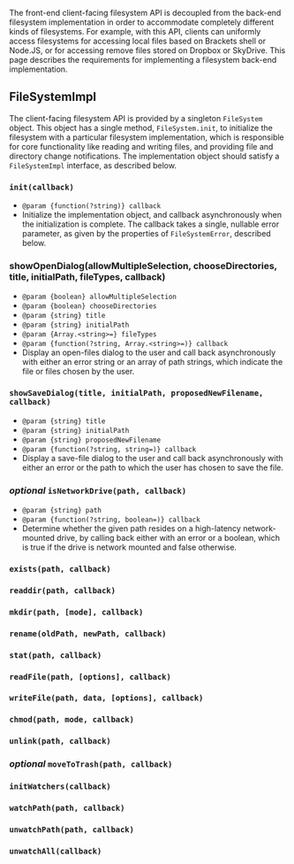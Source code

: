 The front-end client-facing filesystem API is decoupled from the back-end filesystem implementation in order to accommodate completely different kinds of filesystems. For example, with this API, clients can uniformly access filesystems for accessing local files based on Brackets shell or Node.JS, or for accessing remove files stored on Dropbox or SkyDrive. This page describes the requirements for implementing a filesystem back-end implementation.

## FileSystemImpl

The client-facing filesystem API is provided by a singleton `FileSystem` object. This object has a single method, `FileSystem.init`, to initialize the filesystem with a particular filesystem implementation, which is responsible for core functionality like reading and writing files, and providing file and directory change notifications. The implementation object should satisfy a `FileSystemImpl` interface, as described below.

### `init(callback)`
* `@param {function(?string)} callback` 
* Initialize the implementation object, and callback asynchronously when the initialization is complete. The callback takes a single, nullable error parameter, as given by the properties of `FileSystemError`, described below. 

### showOpenDialog(allowMultipleSelection, chooseDirectories, title, initialPath, fileTypes, callback)
* `@param {boolean} allowMultipleSelection`
* `@param {boolean} chooseDirectories`
* `@param {string} title`
* `@param {string} initialPath`
* `@param {Array.<string>=} fileTypes`
* `@param {function(?string, Array.<string>=)} callback`
* Display an open-files dialog to the user and call back asynchronously with either an error string or an array of path strings, which indicate the file or files chosen by the user.

### `showSaveDialog(title, initialPath, proposedNewFilename, callback)`
* `@param {string} title`
* `@param {string} initialPath`
* `@param {string} proposedNewFilename`
* `@param {function(?string, string=)} callback`
* Display a save-file dialog to the user and call back asynchronously with either an error or the path to which the user has chosen to save the file.

### *optional* `isNetworkDrive(path, callback)`
* `@param {string} path`
* `@param {function(?string, boolean=)} callback`
* Determine whether the given path resides on a high-latency network-mounted drive, by calling back either with an error or a boolean, which is true if the drive is network mounted and false otherwise.

### `exists(path, callback)`
### `readdir(path, callback)`
### `mkdir(path, [mode], callback)`
### `rename(oldPath, newPath, callback)`
### `stat(path, callback)`
### `readFile(path, [options], callback)`
### `writeFile(path, data, [options], callback)`
### `chmod(path, mode, callback)`
### `unlink(path, callback)`
### *optional* `moveToTrash(path, callback)`
### `initWatchers(callback)`
### `watchPath(path, callback)`
### `unwatchPath(path, callback)`
### `unwatchAll(callback)`